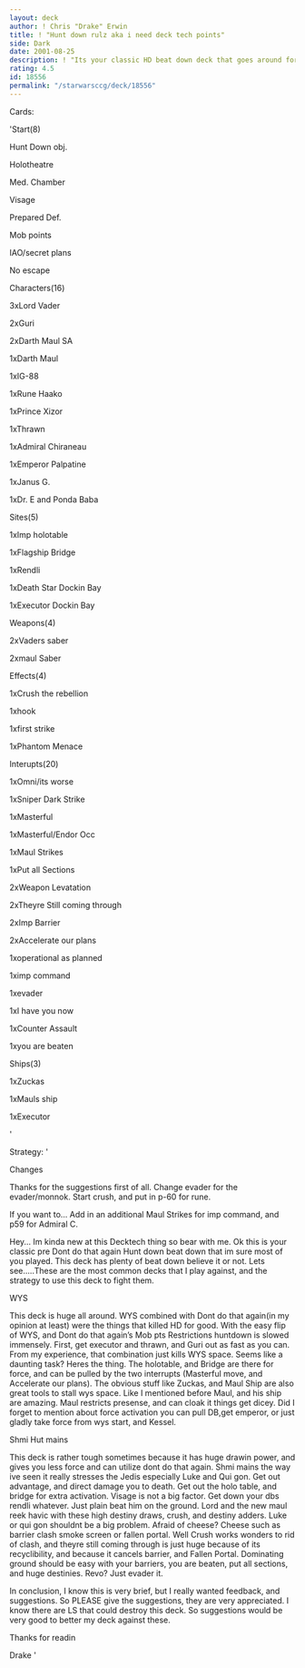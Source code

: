 ```yaml
---
layout: deck
author: ! Chris "Drake" Erwin
title: ! "Hunt down rulz aka i need deck tech points"
side: Dark
date: 2001-08-25
description: ! "Its your classic HD beat down deck that goes around force restrictions."
rating: 4.5
id: 18556
permalink: "/starwarsccg/deck/18556"
---
```

Cards: 

'Start(8)


Hunt Down obj.

Holotheatre

Med. Chamber

Visage

Prepared Def.

Mob points

IAO/secret plans

No escape


Characters(16)


3xLord Vader

2xGuri

2xDarth Maul SA

1xDarth Maul

1xIG-88

1xRune Haako

1xPrince Xizor

1xThrawn

1xAdmiral Chiraneau

1xEmperor Palpatine

1xJanus G.

1xDr. E and Ponda Baba


Sites(5)


1xImp holotable

1xFlagship Bridge

1xRendli

1xDeath Star Dockin Bay

1xExecutor Dockin Bay


Weapons(4)


2xVaders saber

2xmaul Saber


Effects(4)


1xCrush the rebellion

1xhook

1xfirst strike

1xPhantom Menace


Interupts(20)


1xOmni/its worse

1xSniper Dark Strike

1xMasterful

1xMasterful/Endor Occ

1xMaul Strikes

1xPut all Sections

2xWeapon Levatation

2xTheyre Still coming through

2xImp Barrier

2xAccelerate our plans

1xoperational as planned

1ximp command

1xevader

1xI have you now

1xCounter Assault

1xyou are beaten


Ships(3)


1xZuckas

1xMauls ship

1xExecutor









'

Strategy: '

 
Changes

Thanks for the suggestions first of all.  Change evader for the evader/monnok.  Start crush, and put in p-60 for rune.

If you want to... Add in an additional Maul Strikes for imp command, and p59 for Admiral C.  







Hey... Im kinda new at this Decktech thing so bear with me.  Ok this is your classic pre Dont do that again Hunt down beat down that im sure most of you played.  This deck has plenty of beat down believe it or not. Lets see.....These are the most common decks that I play against, and the strategy to use this deck to fight them.


WYS


This deck is huge all around.  WYS combined with Dont do that again(in my opinion at least) were the things that killed HD for good.  With the easy flip of WYS, and Dont do that again’s Mob pts Restrictions huntdown is slowed immensely. First, get executor and thrawn, and Guri out as fast as you can. From my experience, that combination just kills WYS space.  Seems like a daunting task? Heres the thing.  The holotable, and Bridge are there for force, and can be pulled by the two interrupts (Masterful move, and Accelerate our plans).  The obvious stuff like Zuckas, and Maul Ship are also great tools to stall wys space.  Like I mentioned before Maul, and his ship are amazing. Maul restricts presense, and can cloak it things get dicey.  Did I forget to mention about force activation you can pull DB,get emperor, or just gladly take force from wys start, and Kessel.


Shmi Hut mains


This deck is rather tough sometimes because it has huge drawin power, and gives you less force and can utilize dont do that again.  Shmi mains the way ive seen it really stresses the Jedis especially Luke and Qui gon.  Get out advantage, and direct damage you to death. Get out the holo table, and bridge for extra activation.  Visage is not a big factor.  Get down your dbs rendli whatever.  Just plain beat him on the ground. Lord and the new maul reek havic with these high destiny draws, crush, and destiny adders.  Luke or qui gon shouldnt be a big problem.  Afraid of cheese?  Cheese such as barrier clash smoke screen or fallen portal.  Well Crush works wonders to rid of clash, and theyre still coming through is just huge because of its recyclibility, and because it cancels barrier, and Fallen Portal.  Dominating ground should be easy with your barriers, you are beaten, put all sections, and huge destinies. Revo? Just evader it.



In conclusion, I know this is very brief, but I really wanted feedback, and suggestions.  So PLEASE give the suggestions, they are very appreciated.  I know there are LS that could destroy this deck. So suggestions would be very good to better my deck against these.


Thanks for readin

Drake   '
